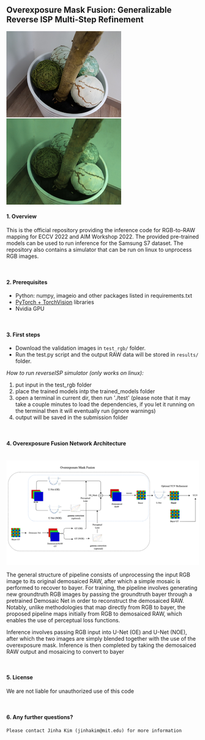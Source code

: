 ## Overexposure Mask Fusion: Generalizable Reverse ISP Multi-Step Refinement 


<p float="center">
  <img src="imgs/1_original.jpg" width="300" />
  <img src="imgs/1.jpg" width="300" /> 
</p>

#### 1. Overview 

This is the official repository providing the inference code for RGB-to-RAW mapping for ECCV 2022 and AIM Workshop 2022. The provided pre-trained models can be used to run inference for the Samsung S7 dataset. The repository also contains a simulator that can be run on linux to unprocess RGB images. 

<br/>

#### 2. Prerequisites

- Python: numpy, imageio and other packages listed in requirements.txt 
- [PyTorch + TorchVision](https://pytorch.org/) libraries
- Nvidia GPU

<br/>

#### 3. First steps

- Download the validation images in `test_rgb/` folder. 
- Run the test.py script and the output RAW data will be stored in `results/` folder. 

*How to run reverseISP simulator (only works on linux):*

1. put input in the test_rgb folder
2. place the trained models intp the trained_models folder
3. open a terminal in current dir, then run './test' (please note that it may take a couple minutes to load the dependencies, if you let it running on the terminal then it will eventually run (ignore warnings) 
4. output will be saved in the submission folder


<br/>


#### 4. Overexposure Fusion Network Architecture 

<br/>

<img src="imgs/Pipeline_figure_overall_diagram.png"  width="1000"/>

<br/>

 The general structure of pipeline consists of unprocessing the input RGB image to its original demosaiced RAW, after which a simple mosaic is performed to recover to bayer. For training, the pipeline involves generating new groundtruth RGB images by passing the groundtruth bayer through a pretrained Demosaic Net in order to reconstruct the demosaiced RAW. Notably, unlike methodologies that map directly from RGB to bayer, the proposed pipeline maps initially from RGB to demosaiced RAW, which enables the use of perceptual loss functions.

Inference involves passing RGB input into U-Net (OE) and U-Net (NOE), after which the two images are simply blended together with the use of the overexposure mask. Inference is then completed by taking the demosaiced RAW output and mosaicing to convert to bayer

<br/>

#### 5. License

We are not liable for unauthorized use of this code

<br/>

#### 6. Any further questions?

```
Please contact Jinha Kim (jinhakim@mit.edu) for more information
```




